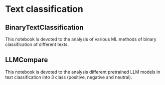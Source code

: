 # Text classification

## BinaryTextClassification

This notebook is devoted to the analysis of various ML methods of binary classification of different texts.

## LLMCompare

This notebook is devoted to the analysis different pretrained LLM models in text classification into 3 class (positive, negative and neutral).

